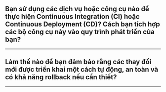 ## Bạn sử dụng các dịch vụ hoặc công cụ nào để thực hiện Continuous Integration (CI) hoặc Continuous Deployment (CD)? Cách bạn tích hợp các bộ công cụ này vào quy trình phát triển của bạn?

---

## Làm thế nào để bạn đảm bảo rằng các thay đổi mới được triển khai một cách tự động, an toàn và có khả năng rollback nếu cần thiết?

---